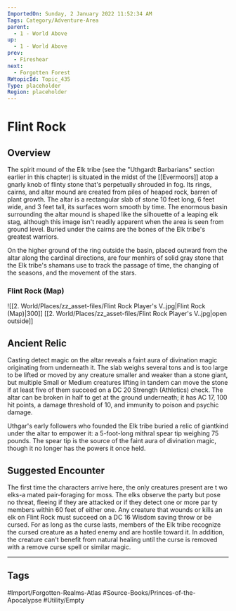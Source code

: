 ```yaml
---
ImportedOn: Sunday, 2 January 2022 11:52:34 AM
Tags: Category/Adventure-Area
parent:
  - 1 - World Above
up:
  - 1 - World Above
prev:
  - Fireshear
next:
  - Forgotten Forest
RWtopicId: Topic_435
Type: placeholder
Region: placeholder
---
```

# Flint Rock
## Overview
The spirit mound of the Elk tribe (see the "Uthgardt Barbarians" section earlier in this chapter) is situated in the midst of the [[Evermoors]] atop a gnarly knob of flinty stone that's perpetually shrouded in fog. Its rings, cairns, and altar mound are created from piles of heaped rock, barren of plant growth. The altar is a rectangular slab of stone 10 feet long, 6 feet wide, and 3 feet tall, its surfaces worn smooth by time. The enormous basin surrounding the altar mound is shaped like the silhouette of a leaping elk stag, although this image isn't readily apparent when the area is seen from ground level. Buried under the cairns are the bones of the Elk tribe's greatest warriors.

On the higher ground of the ring outside the basin, placed outward from the altar along the cardinal directions, are four menhirs of solid gray stone that the Elk tribe's shamans use to track the passage of time, the changing of the seasons, and the movement of the stars.

### Flint Rock (Map)
![[2. World/Places/zz_asset-files/Flint Rock Player's V..jpg|Flint Rock (Map)|300]]
[[2. World/Places/zz_asset-files/Flint Rock Player's V..jpg|open outside]]

## Ancient Relic
Casting detect magic on the altar reveals a faint aura of divination magic originating from underneath it. The slab weighs several tons and is too large to be lifted or moved by any creature smaller and weaker than a stone giant, but multiple Small or Medium creatures lifting in tandem can move the stone if at least five of them succeed on a DC 20 Strength (Athletics) check. The altar can be broken in half to get at the ground underneath; it has AC 17, 100 hit points, a damage threshold of 10, and immunity to poison and psychic damage.

Uthgar's early followers who founded the Elk tribe buried a relic of giantkind under the altar to empower it: a 5-foot-long mithral spear tip weighing 75 pounds. The spear tip is the source of the faint aura of divination magic, though it no longer has the powers it once held.

## Suggested Encounter
The first time the characters arrive here, the only creatures present are t wo elks-a mated pair-foraging for moss. The elks observe the party but pose no threat, fleeing if they are attacked or if they detect one or more par ty members within 60 feet of either one. Any creature that wounds or kills an elk on Flint Rock must succeed on a DC 16 Wisdom saving throw or be cursed. For as long as the curse lasts, members of the Elk tribe recognize the cursed creature as a hated enemy and are hostile toward it. In addition, the creature can't benefit from natural healing until the curse is removed with a remove curse spell or similar magic.


---
## Tags
#Import/Forgotten-Realms-Atlas #Source-Books/Princes-of-the-Apocalypse #Utility/Empty

